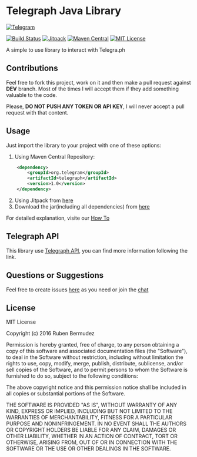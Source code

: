 # Telegraph Java Library
[![Telegram](http://trellobot.doomdns.org/telegrambadge.svg)](https://telegram.me/JavaTelegraph)


[![Build Status](https://travis-ci.org/rubenlagus/Telegraph.svg?branch=master)](https://travis-ci.org/rubenlagus/Telegraph)
[![Jitpack](https://jitpack.io/v/rubenlagus/TelegramBots.svg)](https://jitpack.io/#rubenlagus/Telegraph)
[![Maven Central](https://maven-badges.herokuapp.com/maven-central/org.telegram/telegraph/badge.svg)](http://mvnrepository.com/artifact/org.telegram/telegraph)
[![MIT License](http://img.shields.io/badge/license-MIT-blue.svg?style=flat)](https://github.com/rubenlagus/Telegraph/blob/master/LICENSE)

A simple to use library to interact with Telegra.ph

## Contributions
Feel free to fork this project, work on it and then make a pull request against **DEV** branch. Most of the times I will accept them if they add something valuable to the code.

Please, **DO NOT PUSH ANY TOKEN OR API KEY**, I will never accept a pull request with that content.

## Usage

Just import the library to your project with one of these options:

  1. Using Maven Central Repository:

```xml
    <dependency>
        <groupId>org.telegram</groupId>
        <artifactId>telegraph</artifactId>
        <version>1.0</version>
    </dependency>
```

  2. Using Jitpack from [here](https://jitpack.io/#rubenlagus/Telegraph/v1.0)
  3. Download the jar(including all dependencies) from [here](https://github.com/rubenlagus/Telegraph/releases/tag/v1.0)


For detailed explanation, visite our [How To](https://github.com/rubenlagus/Telegraph/wiki/Getting-Started)

## Telegraph API
This library use [Telegraph API](https://telegraph.ph), you can find more information following the link.

## Questions or Suggestions
Feel free to create issues [here](https://github.com/rubenlagus/Telegraph/issues) as you need or join the [chat](https://telegram.me/JavaTelegraph)

## License 
MIT License

Copyright (c) 2016 Ruben Bermudez

Permission is hereby granted, free of charge, to any person obtaining a copy
of this software and associated documentation files (the "Software"), to deal
in the Software without restriction, including without limitation the rights
to use, copy, modify, merge, publish, distribute, sublicense, and/or sell
copies of the Software, and to permit persons to whom the Software is
furnished to do so, subject to the following conditions:

The above copyright notice and this permission notice shall be included in all
copies or substantial portions of the Software.

THE SOFTWARE IS PROVIDED "AS IS", WITHOUT WARRANTY OF ANY KIND, EXPRESS OR
IMPLIED, INCLUDING BUT NOT LIMITED TO THE WARRANTIES OF MERCHANTABILITY,
FITNESS FOR A PARTICULAR PURPOSE AND NONINFRINGEMENT. IN NO EVENT SHALL THE
AUTHORS OR COPYRIGHT HOLDERS BE LIABLE FOR ANY CLAIM, DAMAGES OR OTHER
LIABILITY, WHETHER IN AN ACTION OF CONTRACT, TORT OR OTHERWISE, ARISING FROM,
OUT OF OR IN CONNECTION WITH THE SOFTWARE OR THE USE OR OTHER DEALINGS IN THE
SOFTWARE.
